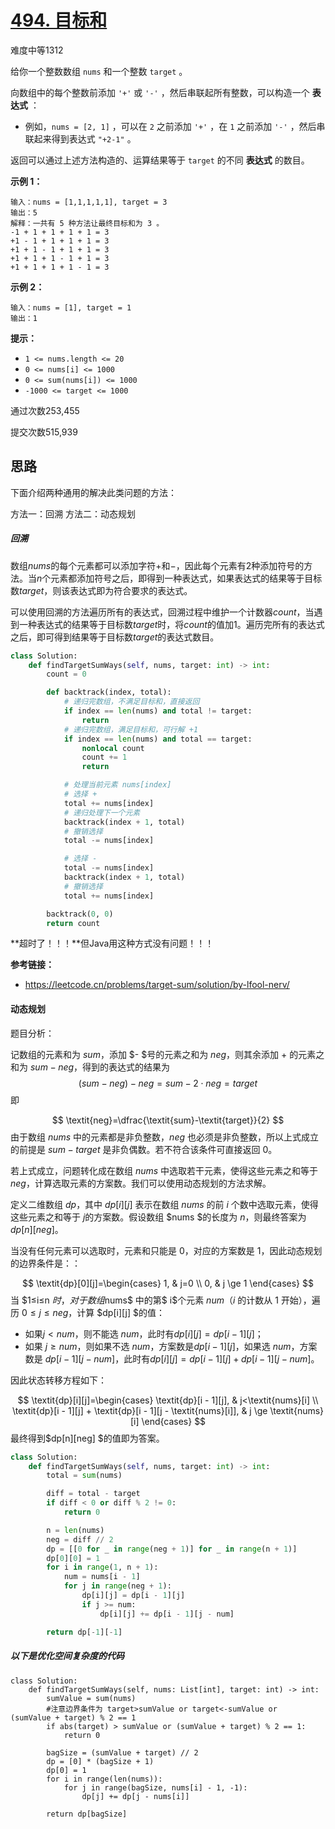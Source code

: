 # [494. 目标和](https://leetcode.cn/problems/target-sum/)

难度中等1312

给你一个整数数组 `nums` 和一个整数 `target` 。

向数组中的每个整数前添加 `'+'` 或 `'-'` ，然后串联起所有整数，可以构造一个 **表达式** ：

- 例如，`nums = [2, 1]` ，可以在 `2` 之前添加 `'+'` ，在 `1` 之前添加 `'-'` ，然后串联起来得到表达式 `"+2-1"` 。

返回可以通过上述方法构造的、运算结果等于 `target` 的不同 **表达式** 的数目。

 

**示例 1：**

```
输入：nums = [1,1,1,1,1], target = 3
输出：5
解释：一共有 5 种方法让最终目标和为 3 。
-1 + 1 + 1 + 1 + 1 = 3
+1 - 1 + 1 + 1 + 1 = 3
+1 + 1 - 1 + 1 + 1 = 3
+1 + 1 + 1 - 1 + 1 = 3
+1 + 1 + 1 + 1 - 1 = 3
```

**示例 2：**

```
输入：nums = [1], target = 1
输出：1
```

 

**提示：**

- `1 <= nums.length <= 20`
- `0 <= nums[i] <= 1000`
- `0 <= sum(nums[i]) <= 1000`
- `-1000 <= target <= 1000`

通过次数253,455

提交次数515,939





## 思路

下面介绍两种通用的解决此类问题的方法：

方法一：回溯
方法二：动态规划

##### 回溯

数组$nums$的每个元素都可以添加字符$+$和$-$，因此每个元素有$2$种添加符号的方法。当$n$个元素都添加符号之后，即得到一种表达式，如果表达式的结果等于目标数$target$，则该表达式即为符合要求的表达式。

可以使用回溯的方法遍历所有的表达式，回溯过程中维护一个计数器$count$，当遇到一种表达式的结果等于目标数$target$时，将$count$的值加$1$。遍历完所有的表达式之后，即可得到结果等于目标数$target$的表达式数目。

```python
class Solution:
    def findTargetSumWays(self, nums, target: int) -> int:
        count = 0

        def backtrack(index, total):
            # 递归完数组，不满足目标和，直接返回
            if index == len(nums) and total != target:
                return
            # 递归完数组，满足目标和，可行解 +1
            if index == len(nums) and total == target:
                nonlocal count
                count += 1
                return

            # 处理当前元素 nums[index]
            # 选择 +
            total += nums[index]
            # 递归处理下一个元素
            backtrack(index + 1, total)
            # 撤销选择
            total -= nums[index]

            # 选择 -
            total -= nums[index]
            backtrack(index + 1, total)
            # 撤销选择
            total += nums[index]

        backtrack(0, 0)
        return count
```

**超时了！！！**但Java用这种方式没有问题！！！



**参考链接：**

- https://leetcode.cn/problems/target-sum/solution/by-lfool-nerv/





#### **动态规划**

题目分析：

记数组的元素和为 $sum$，添加 $- $号的元素之和为 $neg$，则其余添加 $+$ 的元素之和为 $sum−neg$，得到的表达式的结果为
$$
(\textit{sum}-\textit{neg})-\textit{neg}=\textit{sum}-2\cdot\textit{neg}=\textit{target}
$$
即

$$
\textit{neg}=\dfrac{\textit{sum}-\textit{target}}{2}
$$
由于数组 $nums$ 中的元素都是非负整数，$neg$ 也必须是非负整数，所以上式成立的前提是 $sum−target$ 是非负偶数。若不符合该条件可直接返回 $0$。

若上式成立，问题转化成在数组 $nums$ 中选取若干元素，使得这些元素之和等于 $neg$，计算选取元素的方案数。我们可以使用动态规划的方法求解。

定义二维数组 $dp$，其中 $dp[i][j]$ 表示在数组 $nums$ 的前 $i$ 个数中选取元素，使得这些元素之和等于 $j$的方案数。假设数组 $nums $的长度为 $n$，则最终答案为$dp[n][neg]$。

当没有任何元素可以选取时，元素和只能是 $0$，对应的方案数是 $1$，因此动态规划的边界条件是：：

$$
\textit{dp}[0][j]=\begin{cases} 1, & j=0 \\ 0, & j \ge 1 \end{cases}
$$
当 $1≤i≤n $时，对于数组$nums$ 中的第$ i$个元素 $num$（$i$ 的计数从 $1$ 开始），遍历 $0≤j≤neg$，计算 $dp[i][j] $的值：

- 如果$j<num$，则不能选 $num$，此时有$dp[i][j]=dp[i−1][j]$；
- 如果 $j≥num$，则如果不选 $num$，方案数是$dp[i−1][j]$，如果选 $num$，方案数是 $dp[i−1][j−num]$，此时有$dp[i][j]=dp[i−1][j]+dp[i−1][j−num]$。

因此状态转移方程如下：

$$
\textit{dp}[i][j]=\begin{cases} \textit{dp}[i - 1][j], & j<\textit{nums}[i] \\ \textit{dp}[i - 1][j] + \textit{dp}[i - 1][j - \textit{nums}[i]], & j \ge \textit{nums}[i] \end{cases}
$$
最终得到$dp[n][neg] $的值即为答案。

```python
class Solution:
    def findTargetSumWays(self, nums, target: int) -> int:
        total = sum(nums)

        diff = total - target
        if diff < 0 or diff % 2 != 0:
            return 0

        n = len(nums)
        neg = diff // 2
        dp = [[0 for _ in range(neg + 1)] for _ in range(n + 1)]
        dp[0][0] = 1
        for i in range(1, n + 1):
            num = nums[i - 1]
            for j in range(neg + 1):
                dp[i][j] = dp[i - 1][j]
                if j >= num:
                    dp[i][j] += dp[i - 1][j - num]

        return dp[-1][-1]
```



##### 以下是优化空间复杂度的代码

```
class Solution:
    def findTargetSumWays(self, nums: List[int], target: int) -> int:
        sumValue = sum(nums)
        #注意边界条件为 target>sumValue or target<-sumValue or  (sumValue + target) % 2 == 1
        if abs(target) > sumValue or (sumValue + target) % 2 == 1: 
        	return 0
        	
        bagSize = (sumValue + target) // 2
        dp = [0] * (bagSize + 1)
        dp[0] = 1
        for i in range(len(nums)):
            for j in range(bagSize, nums[i] - 1, -1):
                dp[j] += dp[j - nums[i]]
                
        return dp[bagSize]
```


